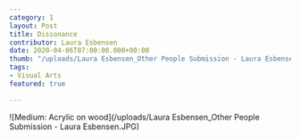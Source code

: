 ```yaml
---
category: 1
layout: Post
title: Dissonance
contributor: Laura Esbensen
date: 2020-04-06T07:00:00.000+00:00
thumb: "/uploads/Laura Esbensen_Other People Submission - Laura Esbensen.JPG"
tags: 
- Visual Arts
featured: true

---
```

![Medium: Acrylic on wood](/uploads/Laura Esbensen_Other People Submission - Laura Esbensen.JPG)